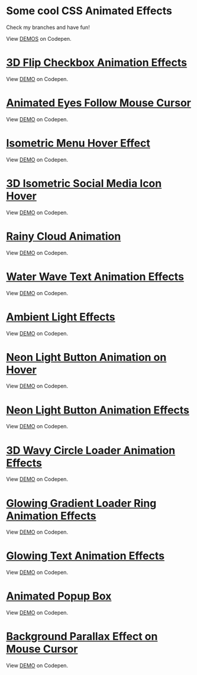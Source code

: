 # Some cool CSS Animated Effects

Check my branches and have fun!

View [DEMOS](https://codepen.io/filippoerbisti) on Codepen.


# [3D Flip Checkbox Animation Effects](https://github.com/filippoerbisti/css_effect/tree/3d-flip-checkbox)

View [DEMO](https://codepen.io/filippoerbisti/pen/MWQoJaZ) on Codepen.

# [Animated Eyes Follow Mouse Cursor](https://github.com/filippoerbisti/css_effect/tree/animated-eyes-follow-mouse-cursor)

View [DEMO](https://codepen.io/filippoerbisti/pen/poawPqL) on Codepen.

# [Isometric Menu Hover Effect](https://github.com/filippoerbisti/css_effect/tree/isometric-menu-hover-effect)

View [DEMO](https://codepen.io/filippoerbisti/pen/BaYRMrW) on Codepen.

# [3D Isometric Social Media Icon Hover](https://github.com/filippoerbisti/css_effect/tree/isometric-social-icon-hover)

View [DEMO](https://codepen.io/filippoerbisti/pen/RwQgZPy) on Codepen.

# [Rainy Cloud Animation](https://github.com/filippoerbisti/css_effect/tree/rainy-cloud-animation)

View [DEMO](https://codepen.io/filippoerbisti/pen/OJQgNYm) on Codepen.

# [Water Wave Text Animation Effects](https://github.com/filippoerbisti/css_effect/tree/water-wave-text-animation)

View [DEMO](https://codepen.io/filippoerbisti/pen/BaYZLGB) on Codepen.

# [Ambient Light Effects](https://github.com/filippoerbisti/css_effect/tree/ambient-light-effect)

View [DEMO](https://codepen.io/filippoerbisti/pen/XWZgKpv) on Codepen.

# [Neon Light Button Animation on Hover](https://github.com/filippoerbisti/css_effect/tree/neon-light-button-animation-hover)

View [DEMO](https://codepen.io/filippoerbisti/pen/RwQgRej) on Codepen.

# [Neon Light Button Animation Effects](https://github.com/filippoerbisti/css_effect/tree/neon-light-button-animation-infinite)

View [DEMO](https://codepen.io/filippoerbisti/pen/ExQXgKZ) on Codepen.

# [3D Wavy Circle Loader Animation Effects](https://github.com/filippoerbisti/css_effect/tree/3d-wavy-circle-loader)

View [DEMO](https://codepen.io/filippoerbisti/pen/MWQobzB) on Codepen.

# [Glowing Gradient Loader Ring Animation Effects](https://github.com/filippoerbisti/css_effect/tree/glowing-gradient-loader-ring)

View [DEMO](https://codepen.io/filippoerbisti/pen/qBxjamV) on Codepen.

# [Glowing Text Animation Effects](https://github.com/filippoerbisti/css_effect/tree/glowing-text-animation)

View [DEMO](https://codepen.io/filippoerbisti/pen/NWygbPr) on Codepen.

# [Animated Popup Box](https://github.com/filippoerbisti/css_effect/tree/animated-popup-box)

View [DEMO](https://codepen.io/filippoerbisti/pen/jOZmdLG) on Codepen.

# [Background Parallax Effect on Mouse Cursor](https://github.com/filippoerbisti/css_effect/tree/background-parallax-effect)

View [DEMO](https://codepen.io/filippoerbisti/pen/jOZwwxX) on Codepen.
